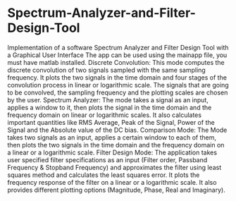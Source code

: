 # Spectrum-Analyzer-and-Filter-Design-Tool
Implementation of a software Spectrum Analyzer and Filter Design Tool with a Graphical User Interface
The app can be used using the mainapp file, you must have matlab installed.
Discrete Convolution:
This mode computes the discrete convolution of two signals sampled with the same sampling frequency. It plots 
the two signals in the time domain and four stages of the convolution process in linear or logarithmic scale.
The signals that are going to be convolved, the sampling frequency and the plotting scales are chosen by the user.
Spectrum Analyzer: 
The mode takes a signal as an input, applies a window to it, then plots the signal in the time domain and 
the frequency domain on linear or logarithmic scales. It also calculates important quantities like RMS Average, Peak of the Signal,
Power of the Signal and the Absolute value of the DC bias.
Comparison Mode:
The Mode takes two signals as an input, applies a certain window to each of them, then plots the two signals in the time domain
and the frequency domain on a linear or a logarithmic scale.
Filter Design Mode:
The application takes user specified filter specifications as an input (Filter order, Passband Frequency & Stopband Frequency) 
and approximates the filter using least squares method and calculates the least squares error. It plots the frequency response 
of the filter on a linear or a logarithmic scale. It also provides different plotting options (Magnitude, Phase, Real and Imaginary). 
